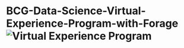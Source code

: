 # BCG-Data-Science-Virtual-Experience-Program-with-Forage![Virtual Experience Program](https://github.com/jaich0610/BCG-Data-Science-Virtual-Experience-Program-with-Forage/assets/106703990/2fe50775-838e-45ab-b702-f94192e68020)
